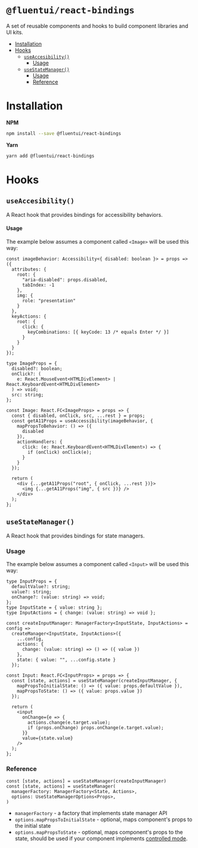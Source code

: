 `@fluentui/react-bindings`
===

A set of reusable components and hooks to build component libraries and UI kits.

<!-- START doctoc generated TOC please keep comment here to allow auto update -->
<!-- DON'T EDIT THIS SECTION, INSTEAD RE-RUN doctoc TO UPDATE -->


- [Installation](#installation)
- [Hooks](#hooks)
  - [`useAccesibility()`](#useaccesibility)
      - [Usage](#usage)
  - [`useStateManager()`](#usestatemanager)
    - [Usage](#usage-1)
    - [Reference](#reference)

<!-- END doctoc generated TOC please keep comment here to allow auto update -->

# Installation

**NPM**
```bash
npm install --save @fluentui/react-bindings
```

**Yarn**
```bash
yarn add @fluentui/react-bindings
```

# Hooks

## `useAccesibility()`

A React hook that provides bindings for accessibility behaviors.

#### Usage

The example below assumes a component called `<Image>` will be used this way:

```tsx
const imageBehavior: Accessibility<{ disabled: boolean }> = props => ({
  attributes: {
    root: {
      "aria-disabled": props.disabled,
      tabIndex: -1
    },
    img: {
      role: "presentation"
    }
  },
  keyActions: {
    root: {
      click: {
        keyCombinations: [{ keyCode: 13 /* equals Enter */ }]
      }
    }
  }
});

type ImageProps = {
  disabled?: boolean;
  onClick?: (
    e: React.MouseEvent<HTMLDivElement> | React.KeyboardEvent<HTMLDivElement>
  ) => void;
  src: string;
};

const Image: React.FC<ImageProps> = props => {
  const { disabled, onClick, src, ...rest } = props;
  const getA11Props = useAccessibility(imageBehavior, {
    mapPropsToBehavior: () => ({
      disabled
    }),
    actionHandlers: {
      click: (e: React.KeyboardEvent<HTMLDivElement>) => {
        if (onClick) onClick(e);
      }
    }
  });

  return (
    <div {...getA11Props("root", { onClick, ...rest })}>
      <img {...getA11Props("img", { src })} />
    </div>
  );
};
```

## `useStateManager()`

A React hook that provides bindings for state managers. 

### Usage 

The example below assumes a component called `<Input>` will be used this way:

```tsx
type InputProps = {
  defaultValue?: string;
  value?: string;
  onChange?: (value: string) => void;
};
type InputState = { value: string };
type InputActions = { change: (value: string) => void };

const createInputManager: ManagerFactory<InputState, InputActions> = config =>
  createManager<InputState, InputActions>({
    ...config,
    actions: {
      change: (value: string) => () => ({ value })
    },
    state: { value: "", ...config.state }
  });

const Input: React.FC<InputProps> = props => {
  const [state, actions] = useStateManager(createInputManager, {
    mapPropsToInitialState: () => ({ value: props.defaultValue }),
    mapPropsToState: () => ({ value: props.value })
  });

  return (
    <input
      onChange={e => {
        actions.change(e.target.value);
        if (props.onChange) props.onChange(e.target.value);
      }}
      value={state.value}
    />
  );
};
```

### Reference

```tsx
const [state, actions] = useStateManager(createInputManager)
const [state, actions] = useStateManager(
  managerFactory: ManagerFactory<State, Actions>, 
  options: UseStateManagerOptions<Props>,
)
```

- `managerFactory` - a factory that implements state manager API
- `options.mapPropsToInitialState` - optional, maps component's props to the initial state
- `options.mapPropsToState` - optional, maps component's props to the state, should be used if your component implements [controlled mode](https://reactjs.org/docs/uncontrolled-components.html).
